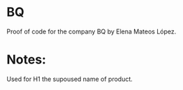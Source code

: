 # BQ

Proof of code for the company BQ by Elena Mateos López.
# Notes:
Used for H1 the supoused name of product. 
